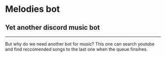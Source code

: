 # Melodies bot

## Yet another discord music bot

---
But why do we need another bot for music? This one can search youtube and find reccomended songs to the last one when the queue finsihes.